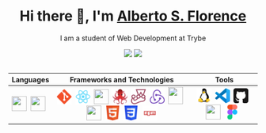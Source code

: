 <div align="center">
  <h1>
    Hi there 👋, I'm <a href="https://www.linkedin.com/in/albertoflorence">Alberto S. Florence</a>
  </h1>
  <p>
    I am a student of Web Development at Trybe
  </p>
</div>

<div align="center">
  <img height="195px" src="https://readme-stats-albertoflorence.vercel.app/api?username=albertoflorence&count_private=true&include_all_commits=true&show_icons=true&theme=radical&hide_border=false&show_owner=true"/>
  <img height="195px" src="https://readme-stats-albertoflorence.vercel.app/api/top-langs/?username=albertoflorence&theme=radical&hide_border=false&&layout=compact"/>
</div>

##
<div id='lojc' align="center">

| Languages  | Frameworks and Technologies | Tools |
|---|---|---|
|<div id='lojc' align="center"><img src="https://user-images.githubusercontent.com/25181517/117447155-6a868a00-af3d-11eb-9cfe-245df15c9f3f.png" width="30" height="30"/>&nbsp;&nbsp;<img src="https://user-images.githubusercontent.com/25181517/183890598-19a0ac2d-e88a-4005-a8df-1ee36782fde1.png" width="30" height="30"/>&nbsp;&nbsp;</div>|<div id='lojc' align="center"><img src="https://github.com/devicons/devicon/blob/master/icons/git/git-original.svg" width="30" height="30"/>&nbsp;&nbsp;<img src="https://github.com/devicons/devicon/blob/1119b9f84c0290e0f0b38982099a2bd027a48bf1/icons/react/react-original.svg" width="30" height="30"/>&nbsp;&nbsp;<img src="https://cdn.jsdelivr.net/gh/devicons/devicon/icons/nodejs/nodejs-plain.svg" width="30" height="30"/>&nbsp;&nbsp;<img src="images/testing-library.svg" width="30" height="30"/>&nbsp;&nbsp;<img src="https://github.com/devicons/devicon/blob/master/icons/jest/jest-plain.svg" width="30" height="30"/>&nbsp;&nbsp;<img src="https://github.com/devicons/devicon/blob/1119b9f84c0290e0f0b38982099a2bd027a48bf1/icons/redux/redux-original.svg" width="30" height="30"/>&nbsp;&nbsp;<img src="https://img.icons8.com/color/344/docker.png" width="30" height="35"/>&nbsp;&nbsp;<img src="https://www.seekpng.com/png/full/525-5256723_docker-compose-logo.png" width="30" height="30"/>&nbsp;&nbsp;<img src="https://github.com/albertoflorence/albertoflorence/blob/main/images/html.svg" width="30" height="30"/>&nbsp;&nbsp;<img src="images/css.svg" width="30" height="30"/>&nbsp;&nbsp;<img src="https://github.com/albertoflorence/albertoflorence/blob/main/images/npm.svg" width="30" height="30"/></div>|<div id='lojc' align="center"><img src="https://github.com/devicons/devicon/blob/master/icons/linux/linux-original.svg" width="30" height="30"/>&nbsp;&nbsp;<img src="https://github.com/devicons/devicon/blob/master/icons/vscode/vscode-original.svg" width="30" height="30"/>&nbsp;&nbsp;<img src="https://github.com/albertoflorence/albertoflorence/blob/main/images/github.svg" width="30" height="30" background-color="white"/>&nbsp;&nbsp;<img src="https://img.icons8.com/color/344/bash.png" width="30" height="30" background-color="white"/>&nbsp;&nbsp;<img src="https://github.com/devicons/devicon/blob/master/icons/figma/figma-original.svg" width="30" height="30"/>&nbsp;&nbsp;</div>|
